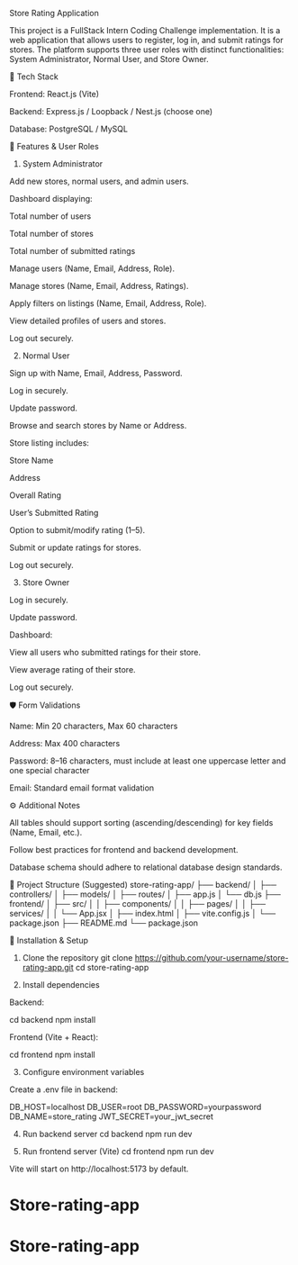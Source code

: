 Store Rating Application

This project is a FullStack Intern Coding Challenge implementation. It is a web application that allows users to register, log in, and submit ratings for stores. The platform supports three user roles with distinct functionalities: System Administrator, Normal User, and Store Owner.

🚀 Tech Stack

Frontend: React.js (Vite)

Backend: Express.js / Loopback / Nest.js (choose one)

Database: PostgreSQL / MySQL

📌 Features & User Roles

1. System Administrator

Add new stores, normal users, and admin users.

Dashboard displaying:

Total number of users

Total number of stores

Total number of submitted ratings

Manage users (Name, Email, Address, Role).

Manage stores (Name, Email, Address, Ratings).

Apply filters on listings (Name, Email, Address, Role).

View detailed profiles of users and stores.

Log out securely.

2. Normal User

Sign up with Name, Email, Address, Password.

Log in securely.

Update password.

Browse and search stores by Name or Address.

Store listing includes:

Store Name

Address

Overall Rating

User’s Submitted Rating

Option to submit/modify rating (1–5).

Submit or update ratings for stores.

Log out securely.

3. Store Owner

Log in securely.

Update password.

Dashboard:

View all users who submitted ratings for their store.

View average rating of their store.

Log out securely.

🛡️ Form Validations

Name: Min 20 characters, Max 60 characters

Address: Max 400 characters

Password: 8–16 characters, must include at least one uppercase letter and one special character

Email: Standard email format validation

⚙️ Additional Notes

All tables should support sorting (ascending/descending) for key fields (Name, Email, etc.).

Follow best practices for frontend and backend development.

Database schema should adhere to relational database design standards.

📂 Project Structure (Suggested)
store-rating-app/
├── backend/
│ ├── controllers/
│ ├── models/
│ ├── routes/
│ ├── app.js
│ └── db.js
├── frontend/
│ ├── src/
│ │ ├── components/
│ │ ├── pages/
│ │ ├── services/
│ │ └── App.jsx
│ ├── index.html
│ ├── vite.config.js
│ └── package.json
├── README.md
└── package.json

🔧 Installation & Setup

1. Clone the repository
   git clone https://github.com/your-username/store-rating-app.git
   cd store-rating-app

2. Install dependencies

Backend:

cd backend
npm install

Frontend (Vite + React):

cd frontend
npm install

3. Configure environment variables

Create a .env file in backend:

DB_HOST=localhost
DB_USER=root
DB_PASSWORD=yourpassword
DB_NAME=store_rating
JWT_SECRET=your_jwt_secret

4. Run backend server
   cd backend
   npm run dev

5. Run frontend server (Vite)
   cd frontend
   npm run dev

Vite will start on http://localhost:5173 by default.
# Store-rating-app
# Store-rating-app

